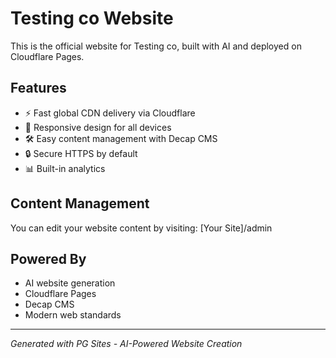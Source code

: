# Testing co Website

This is the official website for Testing co, built with AI and deployed on Cloudflare Pages.

## Features
- ⚡ Fast global CDN delivery via Cloudflare
- 📱 Responsive design for all devices
- 🛠️ Easy content management with Decap CMS
- 🔒 Secure HTTPS by default
- 📊 Built-in analytics

## Content Management
You can edit your website content by visiting: [Your Site]/admin

## Powered By
- AI website generation
- Cloudflare Pages
- Decap CMS
- Modern web standards

---
*Generated with PG Sites - AI-Powered Website Creation*